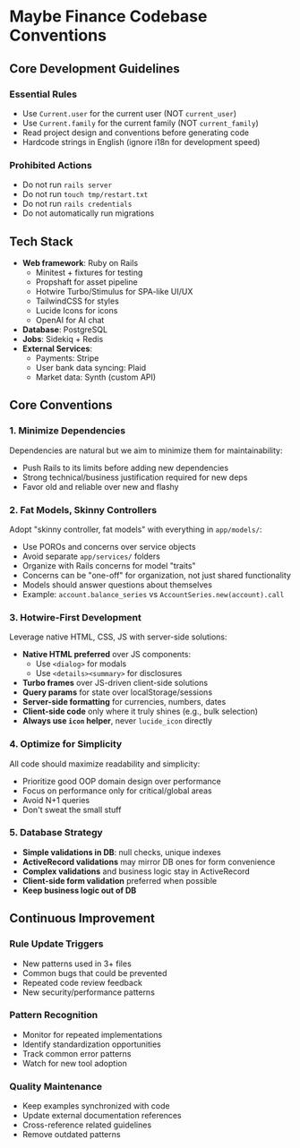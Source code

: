 # Maybe Finance Codebase Conventions

## Core Development Guidelines

### Essential Rules
- Use `Current.user` for the current user (NOT `current_user`)
- Use `Current.family` for the current family (NOT `current_family`)
- Read project design and conventions before generating code
- Hardcode strings in English (ignore i18n for development speed)

### Prohibited Actions
- Do not run `rails server`
- Do not run `touch tmp/restart.txt`
- Do not run `rails credentials`
- Do not automatically run migrations

## Tech Stack
- **Web framework**: Ruby on Rails
  - Minitest + fixtures for testing
  - Propshaft for asset pipeline
  - Hotwire Turbo/Stimulus for SPA-like UI/UX
  - TailwindCSS for styles
  - Lucide Icons for icons
  - OpenAI for AI chat
- **Database**: PostgreSQL
- **Jobs**: Sidekiq + Redis
- **External Services**:
  - Payments: Stripe
  - User bank data syncing: Plaid
  - Market data: Synth (custom API)

## Core Conventions

### 1. Minimize Dependencies
Dependencies are natural but we aim to minimize them for maintainability:
- Push Rails to its limits before adding new dependencies
- Strong technical/business justification required for new deps
- Favor old and reliable over new and flashy

### 2. Fat Models, Skinny Controllers
Adopt "skinny controller, fat models" with everything in `app/models/`:
- Use POROs and concerns over service objects
- Avoid separate `app/services/` folders
- Organize with Rails concerns for model "traits"
- Concerns can be "one-off" for organization, not just shared functionality
- Models should answer questions about themselves
- Example: `account.balance_series` vs `AccountSeries.new(account).call`

### 3. Hotwire-First Development
Leverage native HTML, CSS, JS with server-side solutions:
- **Native HTML preferred** over JS components:
  - Use `<dialog>` for modals
  - Use `<details><summary>` for disclosures
- **Turbo frames** over JS-driven client-side solutions
- **Query params** for state over localStorage/sessions
- **Server-side formatting** for currencies, numbers, dates
- **Client-side code** only where it truly shines (e.g., bulk selection)
- **Always use `icon` helper**, never `lucide_icon` directly

### 4. Optimize for Simplicity
All code should maximize readability and simplicity:
- Prioritize good OOP domain design over performance
- Focus on performance only for critical/global areas
- Avoid N+1 queries
- Don't sweat the small stuff

### 5. Database Strategy
- **Simple validations in DB**: null checks, unique indexes
- **ActiveRecord validations** may mirror DB ones for form convenience
- **Complex validations** and business logic stay in ActiveRecord
- **Client-side form validation** preferred when possible
- **Keep business logic out of DB**

## Continuous Improvement

### Rule Update Triggers
- New patterns used in 3+ files
- Common bugs that could be prevented
- Repeated code review feedback
- New security/performance patterns

### Pattern Recognition
- Monitor for repeated implementations
- Identify standardization opportunities
- Track common error patterns
- Watch for new tool adoption

### Quality Maintenance
- Keep examples synchronized with code
- Update external documentation references
- Cross-reference related guidelines
- Remove outdated patterns